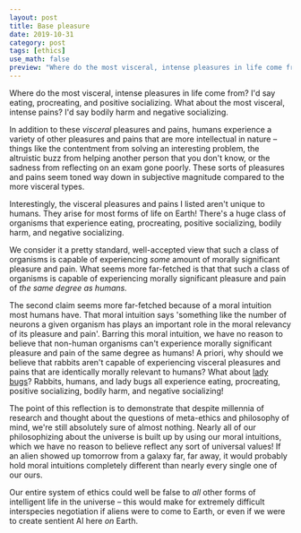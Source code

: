 ```yaml
---
layout: post
title: Base pleasure
date: 2019-10-31
category: post 
tags: [ethics]
use_math: false
preview: "Where do the most visceral, intense pleasures in life come from?"
---
```

Where do the most visceral, intense pleasures in life come from? I'd say eating, procreating, and positive socializing. What about the most visceral, intense pains? I'd say bodily harm and negative socializing.

In addition to these _visceral_ pleasures and pains, humans experience a variety of other pleasures and pains that are more intellectual in nature – things like the contentment from solving an interesting problem, the altruistic buzz from helping another person that you don't know, or the sadness from reflecting on an exam gone poorly. These sorts of pleasures and pains seem toned way down in subjective magnitude compared to the more visceral types.

Interestingly, the visceral pleasures and pains I listed aren't unique to humans. They arise for most forms of life on Earth! There's a huge class of organisms that experience eating, procreating, positive socializing, bodily harm, and negative socializing.

We consider it a pretty standard, well-accepted view that such a class of organisms is capable of experiencing _some_ amount of morally significant pleasure and pain. What seems more far-fetched is that that such a class of organisms is capable of experiencing morally significant pleasure and pain of _the same degree as humans._ 

The second claim seems more far-fetched because of a moral intuition most humans have. That moral intuition says 'something like the number of neurons a given organism has plays an important role in the moral relevancy of its pleasure and pain'. Barring this moral intuition, we have no reason to believe that non-human organisms can't experience morally significant pleasure and pain of the same degree as humans! A priori, why should we believe that rabbits aren't capable of experiencing visceral pleasures and pains that are identically morally relevant to humans? What about [lady bugs](https://www.youtube.com/watch?v=lQBOidTHwgQ)? Rabbits, humans, and lady bugs all experience eating, procreating, positive socializing, bodily harm, and negative socializing!

The point of this reflection is to demonstrate that despite millennia of research and thought about the questions of meta-ethics and philosophy of mind, we're still absolutely sure of almost nothing. Nearly all of our philosophizing about the universe is built up by using our moral intuitions, which we have no reason to believe reflect any sort of universal values! If an alien showed up tomorrow from a galaxy far, far away, it would probably hold moral intuitions completely different than nearly every single one of our ours.

Our entire system of ethics could well be false to _all_ other forms of intelligent life in the universe – this would make for extremely difficult interspecies negotiation if aliens were to come to Earth, or even if we were to create sentient AI here _on_ Earth.